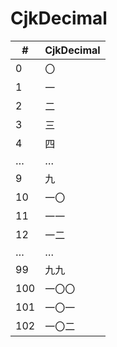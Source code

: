 # CjkDecimal

| #   | CjkDecimal |
|-----|------------|
| 0   | 〇         |
| 1   | 一         |
| 2   | 二         |
| 3   | 三         |
| 4   | 四         |
| …   | …          |
| 9   | 九         |
| 10  | 一〇       |
| 11  | 一一       |
| 12  | 一二       |
| …   | …          |
| 99  | 九九       |
| 100 | 一〇〇     |
| 101 | 一〇一     |
| 102 | 一〇二     |
